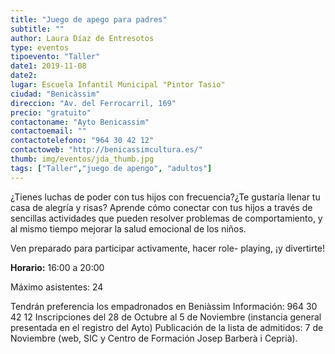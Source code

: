 ```yaml
---
title: "Juego de apego para padres"
subtitle: ""
author: Laura Díaz de Entresotos
type: eventos
tipoevento: "Taller"
date1: 2019-11-08
date2: 
lugar: Escuela Infantil Municipal "Pintor Tasio"
ciudad: "Benicàssim"
direccion: "Av. del Ferrocarril, 169"
precio: "gratuito"
contactoname: "Ayto Benicassim"
contactoemail: ""
contactotelefono: "964 30 42 12"
contactoweb: "http://benicassimcultura.es/"
thumb: img/eventos/jda_thumb.jpg
tags: ["Taller","juego de apengo", "adultos"]
---
```

¿Tienes luchas de poder con tus hijos con frecuencia?¿Te gustaría llenar tu casa de alegría y risas? Aprende cómo conectar con tus hijos a través de sencillas actividades que pueden resolver problemas de comportamiento, y al mismo tiempo mejorar la salud emocional de los niños.

Ven preparado para participar activamente, hacer role- playing, ¡y divertirte!

**Horario:** 16:00 a 20:00 

Máximo asistentes: 24

Tendrán preferencia los empadronados en Beniàssim
Información: 964 30 42 12
Inscripciones del 28 de Octubre al 5 de Noviembre (instancia general presentada en el registro del Ayto) Publicación de la lista de admitidos: 7 de Noviembre (web, SIC y Centro de Formación Josep Barberà i Ceprià).